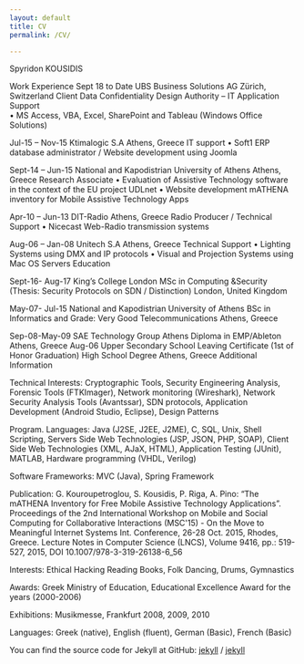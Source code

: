 ```yaml
---
layout: default
title: CV
permalink: /CV/

---
```

Spyridon KOUSIDIS


Work Experience
Sept 18 to Date	UBS Business Solutions AG 		Zürich, Switzerland
	Client Data Confidentiality Design Authority – IT Application Support                                         
•	MS Access, VBA, Excel, SharePoint and Tableau (Windows Office Solutions)

Jul-15 – Nov-15	Ktimalogic S.A 		Athens, Greece
	IT support
•	Soft1 ERP database administrator / Website development using Joomla

Sept-14 – Jun-15	National and Kapodistrian University of Athens		Athens, Greece
Research Associate
•	Evaluation of Assistive Technology software in the context of the EU project UDLnet
•	Website development mATHENA inventory for Mobile Assistive Technology Apps

Apr-10 – Jun-13	DIT-Radio 		Athens, Greece 
Radio Producer / Technical Support
•	Nicecast Web-Radio transmission systems

Aug-06 – Jan-08		Unitech S.A						Athens, Greece
			Technical Support
•	Lighting Systems using DMX and IP protocols
•	Visual and Projection Systems using Mac OS Servers
Education

Sept-16- Aug-17		King’s College London	 				MSc in Computing &Security
	(Thesis: Security Protocols on SDN / Distinction)			London, United Kingdom

May-07- Jul-15 	National and Kapodistrian University of Athens 	BSc in Informatics and
	Grade: Very Good	Telecommunications
		Athens, Greece 

Sep-08-May-09	SAE Technology Group Athens	Diploma in EMP/Ableton 
		               Athens, Greece
Aug-06	Upper Secondary School Leaving Certificate
	(1st of Honor Graduation)	High School Degree
		Athens, Greece
Additional Information


Technical Interests:	Cryptographic Tools, Security Engineering Analysis, Forensic Tools (FTKImager), Network monitoring (Wireshark), Network Security Analysis Tools (Avantssar), SDN protocols, Application Development (Android Studio, Eclipse), Design Patterns

Program. Languages:	Java (J2SE, J2EE, J2ME), C, SQL, Unix, Shell Scripting, Servers Side Web Technologies (JSP, JSON, PHP, SOAP), Client Side Web Technologies (XML, AJaX, HTML), Application Testing (JUnit), MATLAB, Hardware programming (VHDL, Verilog)

Software Frameworks:	MVC (Java), Spring Framework

Publication:	G. Kouroupetroglou, S. Kousidis, P. Riga, A. Pino: “The mATHENA Inventory for Free Mobile Assistive Technology Applications”. Proceedings of the 2nd International Workshop on Mobile and Social Computing for Collaborative Interactions (MSC'15) - On the Move to Meaningful Internet Systems Int. Conference, 26-28 Oct. 2015, Rhodes, Greece. Lecture Notes in Computer Science (LNCS), Volume 9416, pp.: 519-527, 2015, DOI 10.1007/978-3-319-26138-6_56
	
Interests:	Ethical Hacking Reading Books, Folk Dancing, Drums, Gymnastics
	
Awards:	Greek Ministry of Education, Educational Excellence Award for the years (2000-2006)

Exhibitions:	Musikmesse, Frankfurt 2008, 2009, 2010 

Languages: 		Greek (native), English (fluent), German (Basic), French (Basic) 









You can find the source code for Jekyll at GitHub:
[jekyll][jekyll-organization] /
[jekyll](www.google.com)


[jekyll-organization]: www.auto.ch
